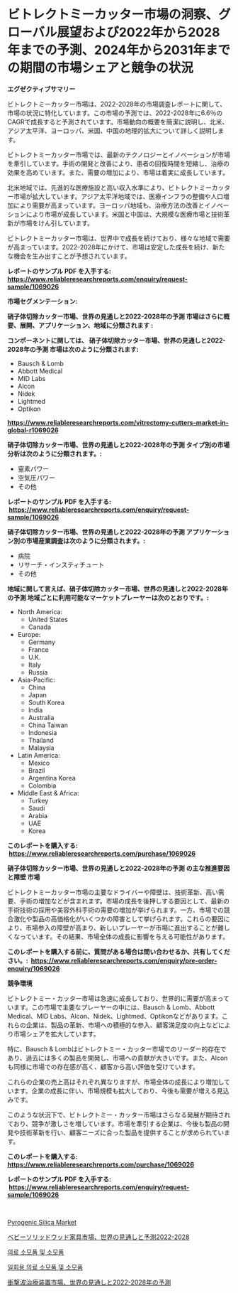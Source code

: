 <p><h1>ビトレクトミーカッター市場の洞察、グローバル展望および2022年から2028年までの予測、2024年から2031年までの期間の市場シェアと競争の状況</h1></p><p><strong>エグゼクティブサマリー</strong></p>
<p><p>ビトレクトミーカッター市場は、2022-2028年の市場調査レポートに関して、市場の状況に特化しています。この市場の予測では、2022-2028年に6.6％のCAGRで成長すると予測されています。市場動向の概要を簡潔に説明し、北米、アジア太平洋、ヨーロッパ、米国、中国の地理的拡大について詳しく説明します。</p><p>ビトレクトミーカッター市場では、最新のテクノロジーとイノベーションが市場を牽引しています。手術の開発と改善により、患者の回復時間を短縮し、治療の効果を高めています。また、需要の増加により、市場は着実に成長しています。</p><p>北米地域では、先進的な医療施設と高い収入水準により、ビトレクトミーカッター市場が拡大しています。アジア太平洋地域では、医療インフラの整備や人口増加により需要が高まっています。ヨーロッパ地域も、治療方法の改善とイノベーションにより市場が成長しています。米国と中国は、大規模な医療市場と技術革新が市場をけん引しています。</p><p>ビトレクトミーカッター市場は、世界中で成長を続けており、様々な地域で需要が高まっています。2022-2028年にかけて、市場は安定した成長を続け、新たな機会を生み出すことが予想されています。</p></p>
<p><strong>レポートのサンプル PDF を入手する: <a href="https://www.reliableresearchreports.com/enquiry/request-sample/1069026">https://www.reliableresearchreports.com/enquiry/request-sample/1069026</a></strong></p>
<p><strong>市場セグメンテーション:</strong></p>
<p><strong> 硝子体切除カッター市場、世界の見通しと2022-2028年の予測 市場はさらに概要、展開、アプリケーション、地域に分類されます :</strong></p>
<p><strong>コンポーネントに関しては、 硝子体切除カッター市場、世界の見通しと2022-2028年の予測 市場は次のように分類されます: &nbsp;</strong></p>
<p><ul><li>Bausch & Lomb</li><li>Abbott Medical</li><li>MID Labs</li><li>Alcon</li><li>Nidek</li><li>Lightmed</li><li>Optikon</li></ul></p>
<p><strong><a href="https://www.reliableresearchreports.com/vitrectomy-cutters-market-in-global-r1069026">https://www.reliableresearchreports.com/vitrectomy-cutters-market-in-global-r1069026</a></strong></p>
<p><strong> 硝子体切除カッター市場、世界の見通しと2022-2028年の予測 タイプ別の市場分析は次のように分類されます。:</strong></p>
<p><ul><li>窒素パワー</li><li>空気圧パワー</li><li>その他</li></ul></p>
<p><strong>レポートのサンプル PDF を入手する: &nbsp;<a href="https://www.reliableresearchreports.com/enquiry/request-sample/1069026">https://www.reliableresearchreports.com/enquiry/request-sample/1069026</a></strong></p>
<p><strong> 硝子体切除カッター市場、世界の見通しと2022-2028年の予測 アプリケーション別の市場産業調査は次のように分類されます。:</strong></p>
<p><ul><li>病院</li><li>リサーチ・インスティチュート</li><li>その他</li></ul></p>
<p><strong>地域に関して言えば、硝子体切除カッター市場、世界の見通しと2022-2028年の予測 地域ごとに利用可能なマーケットプレーヤーは次のとおりです。:</strong></p>
<p><ul>
    <li>
        North America:
        <ul>
            <li>United States</li>
            <li>Canada</li>
        </ul>
    </li>
    <li>
        Europe:
        <ul>
            <li>Germany</li>
            <li>France</li>
            <li>U.K.</li>
            <li>Italy</li>
            <li>Russia</li>
        </ul>
    </li>
    <li>
        Asia-Pacific:
        <ul>
            <li>China</li>
            <li>Japan</li>
            <li>South Korea</li>
            <li>India</li>
            <li>Australia</li>
            <li>China Taiwan</li>
            <li>Indonesia</li>
            <li>Thailand</li>
            <li>Malaysia</li>
        </ul>
    </li>
    <li>
        Latin America:
        <ul>
            <li>Mexico</li>
            <li>Brazil</li>
            <li>Argentina Korea</li>
            <li>Colombia</li>
        </ul>
    </li>
    <li>
        Middle East & Africa:
        <ul>
            <li>Turkey</li>
            <li>Saudi</li>
            <li>Arabia</li>
            <li>UAE</li>
            <li>Korea</li>
        </ul>
    </li>
    </ul></p>
<p><strong>このレポートを購入する: &nbsp;<a href="https://www.reliableresearchreports.com/purchase/1069026">https://www.reliableresearchreports.com/purchase/1069026</a></strong></p>
<p><strong>硝子体切除カッター市場、世界の見通しと2022-2028年の予測 の主な推進要因と障壁 市場</strong></p>
<p><p>ビトレクトミーカッター市場の主要なドライバーや障壁は、技術革新、高い需要、手術の増加などが含まれます。市場の成長を後押しする要因として、最新の手術技術の採用や美容外科手術の需要の増加が挙げられます。一方、市場での競合激化や製品の高価格化がいくつかの障害として挙げられます。これらの要因により、市場参入の障壁が高まり、新しいプレーヤーが市場に進出することが難しくなっています。その結果、市場全体の成長に影響を与える可能性があります。</p></p>
<p><strong>このレポートを購入する前に、質問がある場合は問い合わせるか、共有してください。:&nbsp; <a href="https://www.reliableresearchreports.com/enquiry/pre-order-enquiry/1069026">https://www.reliableresearchreports.com/enquiry/pre-order-enquiry/1069026</a></strong></p>
<p><strong>競争環境</strong></p>
<p><p>ビトレクトミー・カッター市場は急速に成長しており、世界的に需要が高まっています。この市場で主要なプレーヤーの中には、Bausch & Lomb、Abbott Medical、MID Labs、Alcon、Nidek、Lightmed、Optikonなどがあります。これらの企業は、製品の革新、市場への積極的な参入、顧客満足度の向上などにより市場シェアを拡大しています。</p><p>特に、Bausch & Lombはビトレクトミー・カッター市場でのリーダー的存在であり、過去には多くの製品を開発し、市場への貢献が大きいです。また、Alconも同様に市場での存在感が高く、顧客から高い評価を受けています。</p><p>これらの企業の売上高はそれぞれ異なりますが、市場全体の成長により増加しています。企業の成長に伴い、市場規模も拡大しており、今後も需要が増える見込みです。</p><p>このような状況下で、ビトレクトミー・カッター市場はさらなる発展が期待されており、競争が激しさを増しています。市場を牽引する企業は、今後も製品の開発や技術革新を行い、顧客ニーズに合った製品を提供することが求められています。</p></p>
<p><strong>このレポートを購入する: &nbsp; <a href="https://www.reliableresearchreports.com/purchase/1069026">https://www.reliableresearchreports.com/purchase/1069026</a></strong></p>
<p><strong>レポートのサンプル PDF を入手する: &nbsp;<a href="https://www.reliableresearchreports.com/enquiry/request-sample/1069026">https://www.reliableresearchreports.com/enquiry/request-sample/1069026</a></strong><strong></strong></p>
<p>&nbsp;</p>
<p><p><a href="https://github.com/Chiragrp22/Market-Research-Report-List-5/blob/main/pyrogenic-silica-market.md">Pyrogenic Silica Market</a></p><p><a href="https://github.com/zjkmgcs938405/Market-Research-Report-List-2/blob/main/5902518130533.md">ベビーソリッドウッド家具市場、世界の見通しと予測2022-2028</a></p><p><a href="https://github.com/camron674/Market-Research-Report-List-1/blob/main/1500099118879.md">의료 소모품 및 소모품</a></p><p><a href="https://github.com/BrettWeberrt8767765/Market-Research-Report-List-2/blob/main/7963692118878.md">일회용 의료 소모품 및 소모품</a></p><p><a href="https://github.com/mohamedbakry57/Market-Research-Report-List-4/blob/main/5068593130532.md">衝撃波治療装置市場、世界の見通しと2022-2028年の予測</a></p></p>